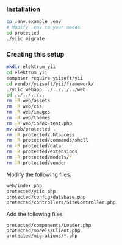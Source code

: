 ### Installation

```sh
cp .env.example .env
# Modify .env to your needs
cd protected
./yiic migrate
```

### Creating this setup

```sh
mkdir elektrum_yii
cd elektrum_yii
composer require yiisoft/yii
cd vendor/yiisoft/yii/framework/
./yiic webapp ../../../../web
cd ../../../..
rm -R web/assets
rm -R web/css
rm -R web/images
rm -R web/themes
rm -R web/index-test.php
mv web/protected .
rm -R protected/.htaccess
rm -R protected/commands/shell
rm -R protected/data
rm -R protected/extensions
rm -R protected/models/*
rm -R protected/vendor
```

Modify the following files:

```sh
web/index.php
protected/yiic.php
protected/config/database.php
protected/controllers/SiteController.php
```

Add the following files:

```
protected/components/Loader.php
protected/models/Client.php
protected/migrations/*.php
